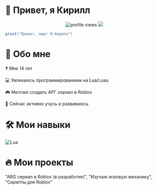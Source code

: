 # 👋 Привет, я Кирилл

<p align="center">
  <img src="https://komarev.com/ghpvc/?username=yourusername&label=Profile%20views&color=0e75b6&style=flat" alt="profile views" /> 
  <a href="https://discord.com/users/yourid"><img src="https://img.shields.io/badge/Discord-%237289DA.svg?logo=discord&logoColor=white"/></a>
</p>

```lua
print("Привет, мир! Я Кирилл")
```
# 🚀 Обо мне

❓ Мне 14 лет

💻 Увлекаюсь программированием на Lua/Luau

🎮 Мечтаю создать АРГ сериал в Roblox

🌱 Сейчас активно учусь и развиваюсь

# 🛠 Мои навыки
<p align="left"> <img src="https://img.shields.io/badge/lua-%232C2D72.svg?style=for-the-badge&logo=lua&logoColor=white" alt="Lua">

# 🔥 Мои проекты
  "ARG сериал в Roblox (в разработке)",
  "Изучаю игровую механику",
  "Скрипты для Roblox"
